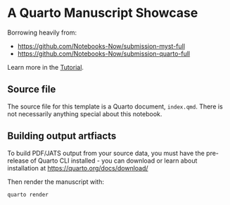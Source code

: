 # A Quarto Manuscript Showcase

Borrowing heavily from: 

* https://github.com/Notebooks-Now/submission-myst-full
* https://github.com/Notebooks-Now/submission-quarto-full

Learn more in the [Tutorial](https://quarto.org/docs/manuscripts/).

## Source file

The source file for this template is a Quarto document, `index.qmd`. There is not necessarily anything special about this notebook. 

## Building output artfiacts

To build PDF/JATS output from your source data, you must have the pre-release of Quarto CLI installed - you can download or learn about installation at <https://quarto.org/docs/download/>

Then render the manuscript with:

```
quarto render 
```

